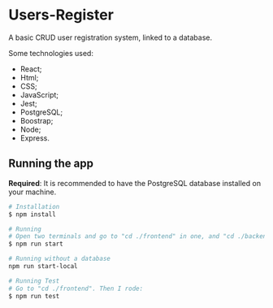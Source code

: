 # Users-Register

A basic CRUD user registration system, linked to a database.

Some technologies used:

* React;
* Html;
* CSS;
* JavaScript;
* Jest;
* PostgreSQL;
* Boostrap;
* Node;
* Express.

## Running the app

**Required**: It is recommended to have the PostgreSQL database installed on your machine.

```bash
# Installation
$ npm install

# Running
# Open two terminals and go to "cd ./frontend" in one, and "cd ./backend" in the other. Then I rode:
$ npm run start

# Running without a database
npm run start-local

# Running Test
# Go to "cd ./frontend". Then I rode:
$ npm run test
```